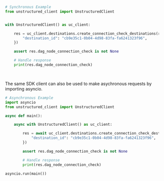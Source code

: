 <!-- Start SDK Example Usage [usage] -->
```python
# Synchronous Example
from unstructured_client import UnstructuredClient


with UnstructuredClient() as uc_client:

    res = uc_client.destinations.create_connection_check_destinations(request={
        "destination_id": "cb9e35c1-0b04-4d98-83fa-fa6241323f96",
    })

    assert res.dag_node_connection_check is not None

    # Handle response
    print(res.dag_node_connection_check)
```

</br>

The same SDK client can also be used to make asychronous requests by importing asyncio.
```python
# Asynchronous Example
import asyncio
from unstructured_client import UnstructuredClient

async def main():

    async with UnstructuredClient() as uc_client:

        res = await uc_client.destinations.create_connection_check_destinations_async(request={
            "destination_id": "cb9e35c1-0b04-4d98-83fa-fa6241323f96",
        })

        assert res.dag_node_connection_check is not None

        # Handle response
        print(res.dag_node_connection_check)

asyncio.run(main())
```
<!-- End SDK Example Usage [usage] -->